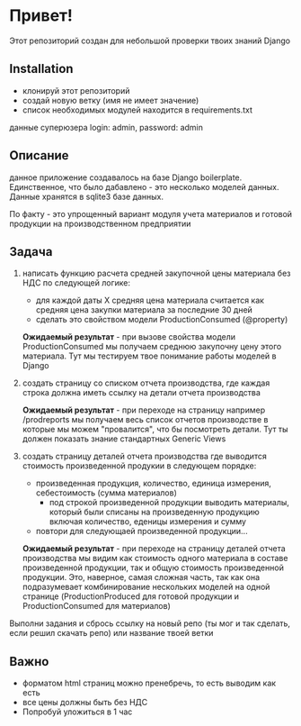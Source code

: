 # Привет!

Этот репозиторий создан для небольшой проверки твоих знаний Django

## Installation

- клонируй этот репозиторий
- создай новую ветку (имя не имеет значение)
- список необходимых модулей находится в requirements.txt



данные суперюзера login: admin, password: admin

## Описание

данное приложение создавалось на базе Django boilerplate. Единственное, что было дабавлено - это несколько моделей данных. Данные хранятся в sqlite3 базе данных.

По факту - это упрощенный вариант модуля учета материалов и готовой продукции на производственном предприятии



## Задача

1. написать функцию расчета средней закупочной цены материала без НДС по следующей логике:
    - для каждой даты Х средняя цена материала считается как средняя цена закупки материала за последние 30 дней
    - сделать это свойством модели ProductionConsumed (@property)

    **Ожидаемый результат** - при вызове свойства модели ProductionConsumed мы получаем среднюю закупочну цену этого материала. Тут мы тестируем твое понимание работы моделей в Django

2. создать страницу со списком отчета производства, где каждая строка должна иметь ссылку на детали отчета производства

    **Ожидаемый результат** - при переходе на страницу например /prodreports мы получаем весь список отчетов производстве в которые мы можем "провалится", что бы посмотреть детали. Тут ты должен показать знание стандартных Generic Views

3. создать страницу деталей отчета производства где выводится стоимость произведенной продукии в следующем порядке:
    - произведенная продукция, количество, единица измерения, себестоимость (сумма материалов)
        - под строкой произведенной продукции выводить материалы, который были списаны на  произведенную продукцию включая количество, еденицы измерения и сумму
    - повтори для следующаей произведенной продукции...

    **Ожидаемый результат** - при переходе на страницу деталей отчета производства мы видим как стоимость одного материала в составе произведенной продукции, так и общую стоимость произведенной продукции. Это, наверное, самая сложная часть, так как она подразумевает комбинирование нескольких моделей на одной странице (ProductionProduced для готовой продукции и ProductionConsumed для материалов)

Выполни задания и сбрось ссылку на новый репо (ты мог и так сделать, если решил скачать репо) или название твоей ветки

## Важно
- форматом html страниц можно пренебречь, то есть выводим как есть
- все цены должны быть без НДС
- Попробуй уложиться в 1 час